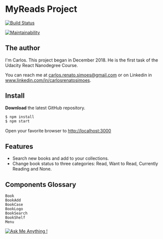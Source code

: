 # MyReads Project

[![Build Status](https://travis-ci.org/CarSimoes/reactnd-myreads.svg?branch=master)](https://travis-ci.org/CarSimoes/reactnd-myreads)

[![Maintainability](https://api.codeclimate.com/v1/badges/234262a2865925b61438/maintainability)](https://codeclimate.com/github/carsimoes/reactnd-myreads/maintainability)



## The author
I'm Carlos. This project began in December 2018. He is the first task of the Udacity React Nanodegree Course. 

You can reach me at carlos.renato.simoes@gmail.com or on Linkedin in www.linkedin.com/in/carlosrenatosimoes.


## Install            

**Download** the latest GitHub repository.

```bash
$ npm install
$ npm start
```

Open your favorite browser to [http://localhost:3000](http://localhost:3000)

## Features

- Search new books and add to your collections.
- Change book status to three categories: Read, Want to Read, Currently Reading and None.


## Components Glossary 

```
Book
BookAdd
BookCase
BookLogo
BookSearch
BookShelf
Menu
```



[![Ask Me Anything !](https://img.shields.io/badge/Ask%20me-anything-1abc9c.svg)](https://github.com/tonare/)


